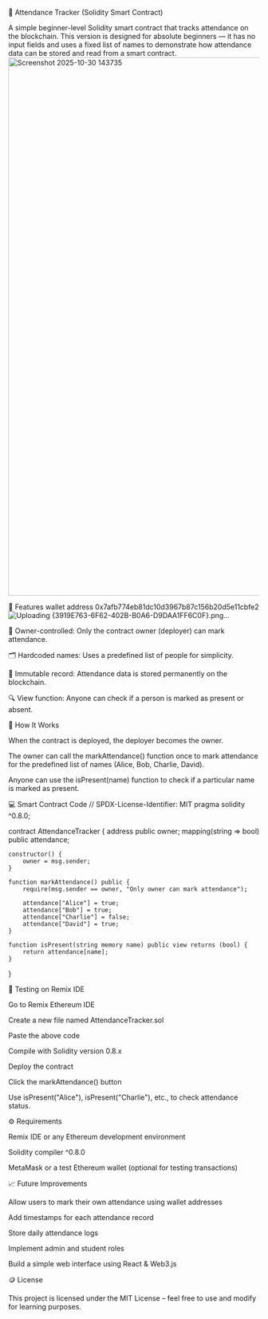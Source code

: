 🧾 Attendance Tracker (Solidity Smart Contract)

A simple beginner-level Solidity smart contract that tracks attendance on the blockchain.
This version is designed for absolute beginners — it has no input fields and uses a fixed list of names to demonstrate how attendance data can be stored and read from a smart contract.
<img width="1920" height="1080" alt="Screenshot 2025-10-30 143735" src="https://github.com/user-attachments/assets/b1765e20-e986-493b-bf70-90143b765ae3" />

🚀 Features
wallet address 0x7afb774eb81dc10d3967b87c156b20d5e11cbfe2
![Uploading {3919E763-6F62-402B-B0A6-D9DAA1FF6C0F}.png…]()


🧍 Owner-controlled: Only the contract owner (deployer) can mark attendance.

🗂️ Hardcoded names: Uses a predefined list of people for simplicity.

📜 Immutable record: Attendance data is stored permanently on the blockchain.

🔍 View function: Anyone can check if a person is marked as present or absent.

🧠 How It Works

When the contract is deployed, the deployer becomes the owner.

The owner can call the markAttendance() function once to mark attendance for the predefined list of names (Alice, Bob, Charlie, David).

Anyone can use the isPresent(name) function to check if a particular name is marked as present.

💻 Smart Contract Code
// SPDX-License-Identifier: MIT
pragma solidity ^0.8.0;

contract AttendanceTracker {
    address public owner;
    mapping(string => bool) public attendance;

    constructor() {
        owner = msg.sender;
    }

    function markAttendance() public {
        require(msg.sender == owner, "Only owner can mark attendance");

        attendance["Alice"] = true;
        attendance["Bob"] = true;
        attendance["Charlie"] = false;
        attendance["David"] = true;
    }

    function isPresent(string memory name) public view returns (bool) {
        return attendance[name];
    }
}

🧪 Testing on Remix IDE

Go to Remix Ethereum IDE

Create a new file named AttendanceTracker.sol

Paste the above code

Compile with Solidity version 0.8.x

Deploy the contract

Click the markAttendance() button

Use isPresent("Alice"), isPresent("Charlie"), etc., to check attendance status.

⚙️ Requirements

Remix IDE or any Ethereum development environment

Solidity compiler ^0.8.0

MetaMask or a test Ethereum wallet (optional for testing transactions)

📈 Future Improvements

Allow users to mark their own attendance using wallet addresses

Add timestamps for each attendance record

Store daily attendance logs

Implement admin and student roles

Build a simple web interface using React & Web3.js

🪙 License

This project is licensed under the MIT License – feel free to use and modify for learning purposes.
